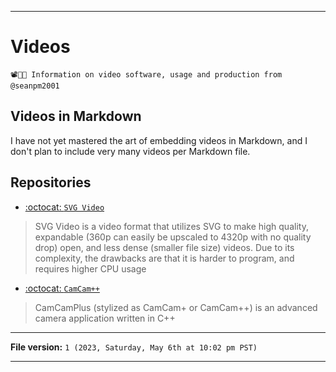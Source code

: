 
***

# Videos

`📽️📼️ℹ️ Information on video software, usage and production from @seanpm2001`

## Videos in Markdown

I have not yet mastered the art of embedding videos in Markdown, and I don't plan to include very many videos per Markdown file.

## Repositories

- [:octocat: `SVG Video`](https://github.com/seanpm2001/SVG_Video/)

> SVG Video is a video format that utilizes SVG to make high quality, expandable (360p can easily be upscaled to 4320p with no quality drop) open, and less dense (smaller file size) videos. Due to its complexity, the drawbacks are that it is harder to program, and requires higher CPU usage

- [:octocat: `CamCam++`](https://github.com/seanpm2001/CamCamPlus/)

> CamCamPlus (stylized as CamCam+ or CamCam++) is an advanced camera application written in C++

***

**File version:** `1 (2023, Saturday, May 6th at 10:02 pm PST)`

***

